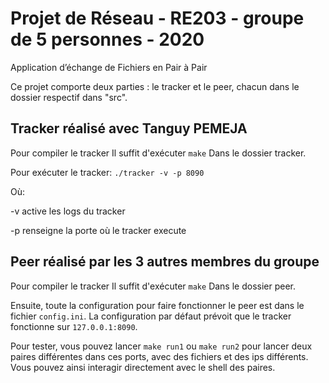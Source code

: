 # Projet de Réseau - RE203 - groupe de 5 personnes - 2020
Application d’échange de Fichiers en Pair à Pair

Ce projet comporte deux parties : le tracker et le peer, chacun dans le dossier respectif dans "src".

## Tracker réalisé avec Tanguy PEMEJA

Pour compiler le tracker Il suffit d'exécuter `make` Dans le dossier tracker.

Pour exécuter le tracker: `./tracker -v -p 8090`

Où:

-v active les logs du tracker

-p renseigne la porte où le tracker execute


## Peer réalisé par les 3 autres membres du groupe

Pour compiler le tracker Il suffit d'exécuter `make` Dans le dossier peer.

Ensuite, toute la configuration pour faire fonctionner le peer est dans le fichier `config.ini`. La configuration par défaut prévoit que le tracker fonctionne sur `127.0.0.1:8090`.

Pour tester, vous pouvez lancer `make run1` ou `make run2` pour lancer deux paires différentes dans ces ports, avec des fichiers et des ips différents. Vous pouvez ainsi interagir directement avec le shell des paires.
